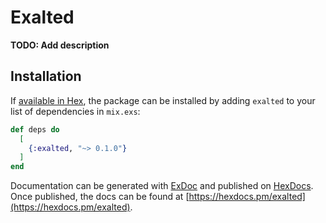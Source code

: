 # Exalted

**TODO: Add description**

## Installation

If [available in Hex](https://hex.pm/docs/publish), the package can be installed
by adding `exalted` to your list of dependencies in `mix.exs`:

```elixir
def deps do
  [
    {:exalted, "~> 0.1.0"}
  ]
end
```

Documentation can be generated with [ExDoc](https://github.com/elixir-lang/ex_doc)
and published on [HexDocs](https://hexdocs.pm). Once published, the docs can
be found at [https://hexdocs.pm/exalted](https://hexdocs.pm/exalted).

